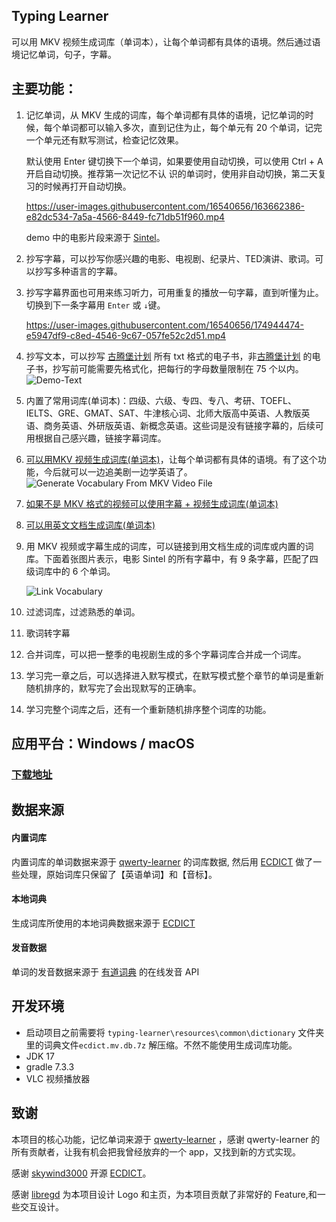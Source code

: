 ## Typing Learner
  可以用 MKV 视频生成词库（单词本），让每个单词都有具体的语境。然后通过语境记忆单词，句子，字幕。

## 主要功能：

1. 记忆单词，从 MKV 生成的词库，每个单词都有具体的语境，记忆单词的时候，每个单词都可以输入多次，直到记住为止，每个单元有 20 个单词，记完一个单元还有默写测试，检查记忆效果。
    
    默认使用 Enter 键切换下一个单词，如果要使用自动切换，可以使用 Ctrl + A 开启自动切换。推荐第一次记忆不认     识的单词时，使用非自动切换，第二天复习的时候再打开自动切换。

    https://user-images.githubusercontent.com/16540656/163662386-e82dc534-7a5a-4566-8449-fc71db51f960.mp4
    
    demo 中的电影片段来源于 [Sintel](https://www.youtube.com/watch?v=eRsGyueVLvQ)。
2. 抄写字幕，可以抄写你感兴趣的电影、电视剧、纪录片、TED演讲、歌词。可以抄写多种语言的字幕。
3. 抄写字幕界面也可用来练习听力，可用重复的播放一句字幕，直到听懂为止。切换到下一条字幕用 `Enter` 或 `↓`键。

    https://user-images.githubusercontent.com/16540656/174944474-e5947df9-c8ed-4546-9c67-057fe52c2d51.mp4
    


4. 抄写文本，可以抄写 [古腾堡计划](https://www.gutenberg.org/) 所有 txt 格式的电子书，非[古腾堡计划](https://www.gutenberg.org/) 的电子书，抄写前可能需要先格式化，把每行的字母数量限制在 75 个以内。
   ![Demo-Text](https://user-images.githubusercontent.com/16540656/175084580-6b26abc3-671f-455e-ac5f-aa583297a0e0.png)
   
5. 内置了常用词库(单词本)：四级、六级、专四、专八、考研、TOEFL、IELTS、GRE、GMAT、SAT、牛津核心词、北师大版高中英语、人教版英语、商务英语、外研版英语、新概念英语。这些词是没有链接字幕的，后续可用根据自己感兴趣，链接字幕词库。

6. [可以用MKV 视频生成词库(单词本)](https://github.com/tangshimin/typing-learner/wiki/%E4%BB%8E-MKV-%E8%A7%86%E9%A2%91%E7%94%9F%E6%88%90%E8%AF%8D%E5%BA%93)，让每个单词都有具体的语境。有了这个功能，今后就可以一边追美剧一边学英语了。
    ![Generate Vocabulary From MKV Video File](https://user-images.githubusercontent.com/16540656/166684580-57e31303-e849-4bb6-be9a-2cc0cb851317.png)
  
7. [如果不是 MKV 格式的视频可以使用字幕 + 视频生成词库(单词本)](https://github.com/tangshimin/typing-learner/wiki/%E4%BB%8E%E5%AD%97%E5%B9%95%E7%94%9F%E6%88%90%E8%AF%8D%E5%BA%93)
8. [可以用英文文档生成词库(单词本)](https://github.com/tangshimin/typing-learner/wiki/%E4%BB%8E%E6%96%87%E6%A1%A3%E7%94%9F%E6%88%90%E8%AF%8D%E5%BA%93)

9. 用 MKV 视频或字幕生成的词库，可以链接到用文档生成的词库或内置的词库。下面着张图片表示，电影 Sintel 的所有字幕中，有 9 条字幕，匹配了四级词库中的 6 个单词。
   
   ![Link Vocabulary](https://user-images.githubusercontent.com/16540656/166690274-2075b736-af51-42f0-a881-6535ca11d4d3.png)
  
10. 过滤词库，过滤熟悉的单词。

11. 歌词转字幕 

12. 合并词库，可以把一整季的电视剧生成的多个字幕词库合并成一个词库。

13. 学习完一章之后，可以选择进入默写模式，在默写模式整个章节的单词是重新随机排序的，默写完了会出现默写的正确率。
  
14. 学习完整个词库之后，还有一个重新随机排序整个词库的功能。
   

## 应用平台：Windows / macOS   
### [下载地址](https://github.com/tangshimin/typing-learner/releases)

## 数据来源
#### 内置词库
内置词库的单词数据来源于 [qwerty-learner](https://github.com/Kaiyiwing/qwerty-learner) 的词库数据, 然后用 [ECDICT](https://github.com/skywind3000/ECDICT) 做了一些处理，原始词库只保留了【英语单词】和【音标】。
#### 本地词典
生成词库所使用的本地词典数据来源于 [ECDICT](https://github.com/skywind3000/ECDICT)
#### 发音数据
单词的发音数据来源于 [有道词典](https://www.youdao.com/) 的在线发音 API


## 开发环境

- 启动项目之前需要将 `typing-learner\resources\common\dictionary` 文件夹里的词典文件`ecdict.mv.db.7z` 解压缩。不然不能使用生成词库功能。
- JDK 17
- gradle 7.3.3
- VLC 视频播放器


## 致谢
本项目的核心功能，记忆单词来源于  [qwerty-learner](https://github.com/Kaiyiwing/qwerty-learner) ，感谢 qwerty-learner 的所有贡献者，让我有机会把我曾经放弃的一个 app，又找到新的方式实现。

感谢 [skywind3000](https://github.com/skywind3000) 开源 [ECDICT](https://github.com/skywind3000/ECDICT)。

感谢 [libregd](https://github.com/libregd) 为本项目设计 Logo 和主页，为本项目贡献了非常好的 Feature,和一些交互设计。


